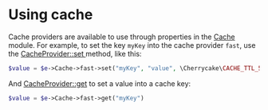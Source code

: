 # Using cache

Cache providers are available to use through properties in the [Cache](../../reference/core-modules/cache/) module. For example, to set the key `myKey` into the cache provider `fast`, use the [CacheProvider::set ](../../reference/core-classes/cacheprovider/cacheprovider-methods.md#set)method, like this:

```php
$value = $e->Cache->fast->set("myKey", "value", \Cherrycake\CACHE_TTL_5_MINUTES);
```

And [CacheProvider::get](../../reference/core-classes/cacheprovider/cacheprovider-methods.md#get) to set a value into a cache key:

```php
$value = $e->Cache->fast->get("myKey")
```

